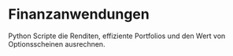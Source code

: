 # Finanzanwendungen

Python Scripte die Renditen, effiziente Portfolios und den Wert von Optionsscheinen ausrechnen.
